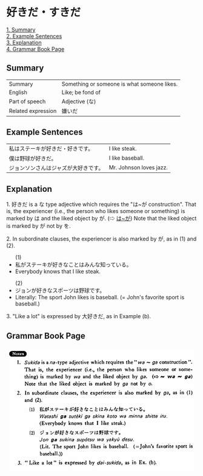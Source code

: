 # 好きだ・すきだ

[1. Summary](#summary)<br>
[2. Example Sentences](#example-sentences)<br>
[3. Explanation](#explanation)<br>
[4. Grammar Book Page](#grammar-book-page)<br>


## Summary

<table><tr>   <td>Summary</td>   <td>Something or someone is what someone likes.</td></tr><tr>   <td>English</td>   <td>Like; be fond of</td></tr><tr>   <td>Part of speech</td>   <td>Adjective (な)</td></tr><tr>   <td>Related expression</td>   <td>嫌いだ</td></tr></table>

## Example Sentences

<table><tr>   <td>私はステーキが好きだ・好きです。</td>   <td>I like steak.</td></tr><tr>   <td>僕は野球が好きだ。</td>   <td>I like baseball.</td></tr><tr>   <td>ジョンソンさんはジャズが大好きです。</td>   <td>Mr. Johnson loves jazz.</td></tr></table>

## Explanation

<p>1. <span class="cloze">好きだ</span> is a な type adjective which requires the "は~が construction". That is, the experiencer (i.e., the person who likes someone or something) is marked by は and the liked object by が. (⇨ <a href="#㊦ は～が">は~が</a>) Note that the liked object is marked by が not by を.</p>  <p>2. In subordinate clauses, the experiencer is also marked by が, as in (1) and (2).</p>  <ul>(1) <li>私がステーキが<span class="cloze">好き</span>なことはみんな知っている。</li> <li>Everybody knows that I like steak.</li> </ul>  <ul>(2) <li>ジョンが<span class="cloze">好き</span>なスポーツは野球です。</li> <li>Literally: The sport John likes is baseball. (= John's favorite sport is baseball.)</li> </ul>  <p>3. "Like a lot" is expressed by 大<span class="cloze">好きだ</span>, as in Example (b).</p>

## Grammar Book Page

![](../img/Basic好きだ.png)

